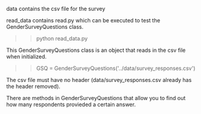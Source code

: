 data contains the csv file for the survey

read_data contains read.py which can be executed to test the
GenderSurveyQuestions class.  
>> python read_data.py

This GenderSurveyQuestions class is an object that reads in the csv
file when initialized.  
>> GSQ = GenderSurveyQuestions('../data/survey_responses.csv')

The csv file must have no header (data/survey_responses.csv already
has the header removed).

There are methods in GenderSurveyQuestions that allow you to find out
how many respondents provieded a certain answer.
